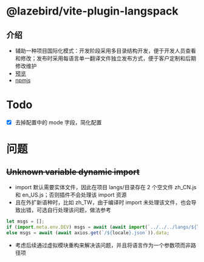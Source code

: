 # @lazebird/vite-plugin-langspack

## 介绍

- 辅助一种项目国际化模式：开发阶段采用多目录结构开发，便于开发人员查看和修改；发布时采用每语言单一翻译文件独立发布方式，便于客户定制和后期修改维护
- <a href="https://lazebird.github.io/vite-plugin-langspack/" target="_blank">预览</a>
- <a href="https://www.npmjs.com/package/@lazebird/vite-plugin-langspack" target="_blank">npmjs</a>

# Todo

- [x] 去掉配置中的 mode 字段，简化配置

# 问题

## ~~Unknown variable dynamic import~~

- import 默认需要实体文件，因此在项目 langs/目录存在 2 个空文件 zh_CN.js 和 en_US.js；否则插件不会处理该 import 资源
- 且在外扩新语种时，比如 zh_TW，由于编译时 import 未处理该文件，也会导致出错，可选自行处理该问题，做法参考

```js
let msgs = [];
if (import.meta.env.DEV) msgs = await (await import(`../../../langs/${locale}.js`))?.default;
else msgs = await (await axios.get(`/${locale}.json`)).data;
```

- 考虑后续通过虚拟模块重构来解决该问题，并且将语言作为一个参数项而非路径项

